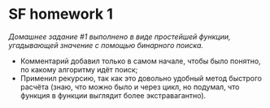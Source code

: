 # SF homework 1
*Домашнее задание #1 выполнено в виде простейшей функции, угадывающей значение с помощью бинарного поиска.*

* Комментарий добавил только в самом начале, чтобы было понятно, по какому алгоритму идёт поиск;
* Применил рекурсию, так как это довольно удобный метод быстрого расчёта (знаю, что можно было и через цикл, но подумал, что функция в функции выглядит более экстравагантно).
